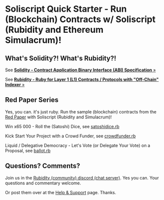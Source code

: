 # Soliscript Quick Starter - Run (Blockchain) Contracts w/ Soliscript (Rubidity and Ethereum Simulacrum)!

## What's Solidity?!  What's Rubidity?!

See [**Solidity - Contract Application Binary Interface (ABI) Specification** »](https://docs.soliditylang.org/en/latest/abi-spec.html)

See [**Rubidity - Ruby for Layer 1 (L1) Contracts / Protocols with "Off-Chain" Indexer**  »](https://github.com/s6ruby/rubidity)










## Red Paper Series

Yes, you can. it's just ruby.  Run the sample (blockchain) contracts from the [Red Paper](https://github.com/s6ruby/redpaper)
with Soliscript (Rubidity and Simulacrum)!


Win x65 000 - Roll the (Satoshi) Dice, see [satoshidice.rb](satoshidice.rb)

Kick Start Your Project with a Crowd Funder,
see [crowdfunder.rb](crowdfunder.rb)

Liquid / Delegative Democracy - Let's Vote (or Delegate Your Vote) on a Proposal, see [ballot.rb](ballot.rb)




## Questions? Comments?

Join us in the [Rubidity (community) discord (chat server)](https://discord.gg/3JRnDUap6y). Yes you can.
Your questions and commentary welcome.

Or post them over at the [Help & Support](https://github.com/geraldb/help) page. Thanks.
